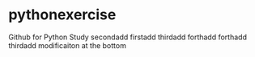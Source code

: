 # pythonexercise
Github for Python Study
secondadd
firstadd
thirdadd
forthadd
forthadd
thirdadd
modificaiton at the bottom

